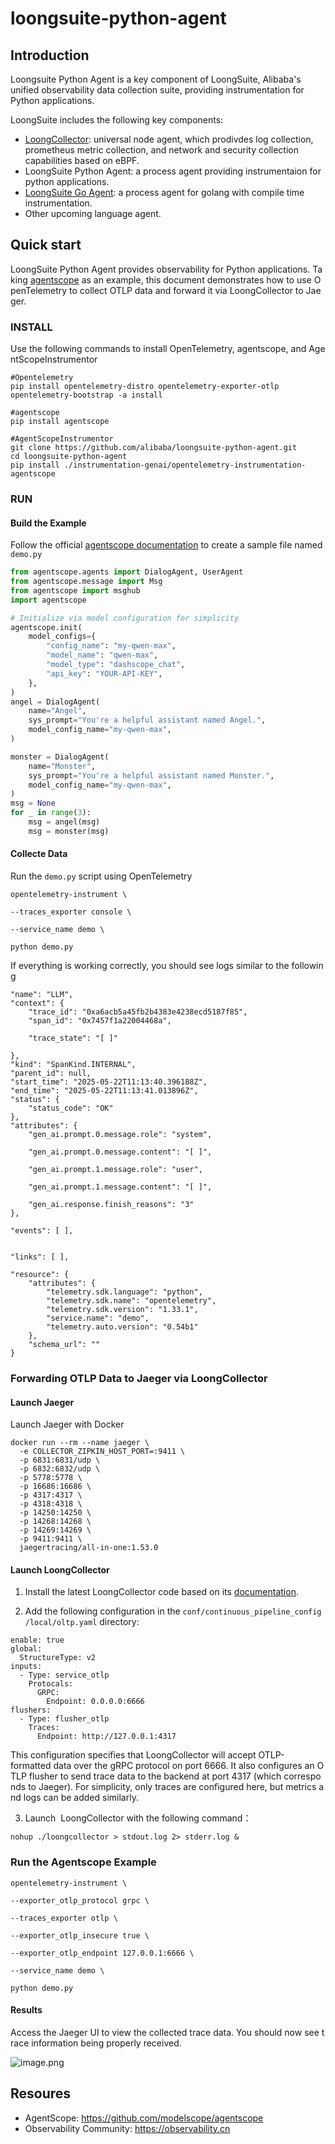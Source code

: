 # loongsuite-python-agent

## Introduction
Loongsuite Python Agent is a key component of LoongSuite, Alibaba's unified observability data collection suite, providing instrumentation for Python applications. 

LoongSuite includes the following key components:
* [LoongCollector](https://github.com/alibaba/loongcollector): universal node agent, which prodivdes log collection, prometheus metric collection, and network and security collection capabilities based on eBPF.
* LoongSuite Python Agent: a process agent providing instrumentaion for python applications.
* [LoongSuite Go Agent](https://github.com/alibaba/opentelemetry-go-auto-instrumentation): a process agent for golang with compile time instrumentation.
* Other upcoming language agent.

## Quick start

LoongSuite Python Agent provides observability for Python applications. Taking [agentscope](https://github.com/modelscope/agentscope) as an example, this document demonstrates how to use OpenTelemetry to collect OTLP data and forward it via LoongCollector to Jaeger.

### INSTALL

Use the following commands to install OpenTelemetry, agentscope, and AgentScopeInstrumentor

```shell
#Opentelemetry
pip install opentelemetry-distro opentelemetry-exporter-otlp
opentelemetry-bootstrap -a install

#agentscope
pip install agentscope

#AgentScopeInstrumentor
git clone https://github.com/alibaba/loongsuite-python-agent.git
cd loongsuite-python-agent
pip install ./instrumentation-genai/opentelemetry-instrumentation-agentscope
```

### RUN

#### Build the Example

Follow the official [agentscope documentation](https://doc.agentscope.io/) to create a sample file named `demo.py`

```python
from agentscope.agents import DialogAgent, UserAgent
from agentscope.message import Msg
from agentscope import msghub
import agentscope

# Initialize via model configuration for simplicity
agentscope.init(
    model_configs={
        "config_name": "my-qwen-max",
        "model_name": "qwen-max",
        "model_type": "dashscope_chat",
        "api_key": "YOUR-API-KEY",
    },
)
angel = DialogAgent(
    name="Angel",
    sys_prompt="You're a helpful assistant named Angel.",
    model_config_name="my-qwen-max",
)

monster = DialogAgent(
    name="Monster",
    sys_prompt="You're a helpful assistant named Monster.",
    model_config_name="my-qwen-max",
)
msg = None
for _ in range(3):
    msg = angel(msg)
    msg = monster(msg)

```

#### Collecte Data

Run the `demo.py` script using OpenTelemetry

```shell
opentelemetry-instrument \

--traces_exporter console \

--service_name demo \

python demo.py
```

If everything is working correctly, you should see logs similar to the following

```shell
"name": "LLM",
"context": {
    "trace_id": "0xa6acb5a45fb2b4383e4238ecd5187f85",
    "span_id": "0x7457f1a22004468a",

    "trace_state": "[ ]"

},
"kind": "SpanKind.INTERNAL",
"parent_id": null,
"start_time": "2025-05-22T11:13:40.396188Z",
"end_time": "2025-05-22T11:13:41.013896Z",
"status": {
    "status_code": "OK"
},
"attributes": {
    "gen_ai.prompt.0.message.role": "system",

    "gen_ai.prompt.0.message.content": "[ ]",

    "gen_ai.prompt.1.message.role": "user",

    "gen_ai.prompt.1.message.content": "[ ]",

    "gen_ai.response.finish_reasons": "3"
},

"events": [ ],


"links": [ ],

"resource": {
    "attributes": {
        "telemetry.sdk.language": "python",
        "telemetry.sdk.name": "opentelemetry",
        "telemetry.sdk.version": "1.33.1",
        "service.name": "demo",
        "telemetry.auto.version": "0.54b1"
    },
    "schema_url": ""
}
```

### Forwarding OTLP Data to Jaeger via LoongCollector

#### Launch Jaeger

Launch Jaeger with Docker

```plaintext
docker run --rm --name jaeger \
  -e COLLECTOR_ZIPKIN_HOST_PORT=:9411 \
  -p 6831:6831/udp \
  -p 6832:6832/udp \
  -p 5778:5778 \
  -p 16686:16686 \
  -p 4317:4317 \
  -p 4318:4318 \
  -p 14250:14250 \
  -p 14268:14268 \
  -p 14269:14269 \
  -p 9411:9411 \
  jaegertracing/all-in-one:1.53.0
```

#### Launch LoongCollector

1.  Install the latest LoongCollector code based on its [documentation](https://observability.cn/project/loongcollector/quick-start/).
    
2.  Add the following configuration in the `conf/continuous_pipeline_config/local/oltp.yaml` directory:
    

```plaintext
enable: true
global:
  StructureType: v2
inputs:
  - Type: service_otlp
    Protocals:
      GRPC:
        Endpoint: 0.0.0.0:6666
flushers:
  - Type: flusher_otlp
    Traces:
      Endpoint: http://127.0.0.1:4317
```

This configuration specifies that LoongCollector will accept OTLP-formatted data over the gRPC protocol on port 6666. It also configures an OTLP flusher to send trace data to the backend at port 4317 (which corresponds to Jaeger). For simplicity, only traces are configured here, but metrics and logs can be added similarly. 

3.  Launch  LoongCollector with the following command：
    

```plaintext
nohup ./loongcollector > stdout.log 2> stderr.log &
```

### Run the Agentscope Example

```plaintext
opentelemetry-instrument \

--exporter_otlp_protocol grpc \

--traces_exporter otlp \

--exporter_otlp_insecure true \

--exporter_otlp_endpoint 127.0.0.1:6666 \

--service_name demo \

python demo.py
```

#### Results

Access the Jaeger UI to view the collected trace data. You should now see trace information being properly received.

![image.png](docs/_assets/img/quickstart-results.png)

## Resoures
* AgentScope: https://github.com/modelscope/agentscope
* Observability Community: https://observability.cn
